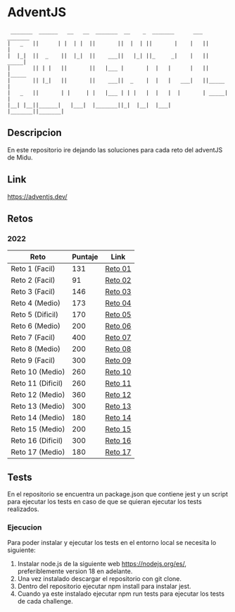 # AdventJS

     _______  ______   __   __  _______  __    _  _______      ___  _______ 
    |   _   ||      | |  | |  ||       ||  |  | ||       |    |   ||       |
    |  |_|  ||  _    ||  |_|  ||    ___||   |_| ||_     _|    |   ||  _____|
    |       || | |   ||       ||   |___ |       |  |   |      |   || |_____ 
    |       || |_|   ||       ||    ___||  _    |  |   |   ___|   ||_____  |
    |   _   ||       | |     | |   |___ | | |   |  |   |  |       | _____| |
    |__| |__||______|   |___|  |_______||_|  |__|  |___|  |_______||_______|

## Descripcion

En este repositorio ire dejando las soluciones para cada reto del adventJS de Midu.

## Link

<https://adventjs.dev/>

## Retos

### 2022

| Reto | Puntaje | Link |
|---|---|---|
|Reto 1 (Facil)| 131  |[Reto 01](https://github.com/SantiMenendez19/adventjs/tree/main/2022/challenge01)|
|Reto 2 (Facil)| 91  |[Reto 02](https://github.com/SantiMenendez19/adventjs/tree/main/2022/challenge02)|
|Reto 3 (Facil)| 146  |[Reto 03](https://github.com/SantiMenendez19/adventjs/tree/main/2022/challenge03)|
|Reto 4 (Medio)| 173  |[Reto 04](https://github.com/SantiMenendez19/adventjs/tree/main/2022/challenge04)|
|Reto 5 (Dificil)| 170  |[Reto 05](https://github.com/SantiMenendez19/adventjs/tree/main/2022/challenge05)|
|Reto 6 (Medio)| 200  |[Reto 06](https://github.com/SantiMenendez19/adventjs/tree/main/2022/challenge06)|
|Reto 7 (Facil)| 400  |[Reto 07](https://github.com/SantiMenendez19/adventjs/tree/main/2022/challenge07)|
|Reto 8 (Medio)| 200  |[Reto 08](https://github.com/SantiMenendez19/adventjs/tree/main/2022/challenge08)|
|Reto 9 (Facil)| 300  |[Reto 09](https://github.com/SantiMenendez19/adventjs/tree/main/2022/challenge09)|
|Reto 10 (Medio)| 260  |[Reto 10](https://github.com/SantiMenendez19/adventjs/tree/main/2022/challenge10)|
|Reto 11 (Dificil)| 260  |[Reto 11](https://github.com/SantiMenendez19/adventjs/tree/main/2022/challenge11)|
|Reto 12 (Medio)| 360  |[Reto 12](https://github.com/SantiMenendez19/adventjs/tree/main/2022/challenge12)|
|Reto 13 (Medio)| 300  |[Reto 13](https://github.com/SantiMenendez19/adventjs/tree/main/2022/challenge13)|
|Reto 14 (Medio)| 180  |[Reto 14](https://github.com/SantiMenendez19/adventjs/tree/main/2022/challenge14)|
|Reto 15 (Medio)| 200  |[Reto 15](https://github.com/SantiMenendez19/adventjs/tree/main/2022/challenge15)|
|Reto 16 (Dificil)| 300  |[Reto 16](https://github.com/SantiMenendez19/adventjs/tree/main/2022/challenge16)|
|Reto 17 (Medio)| 180  |[Reto 17](https://github.com/SantiMenendez19/adventjs/tree/main/2022/challenge17)|

## Tests

En el repositorio se encuentra un package.json que contiene jest y un script para ejecutar los tests en caso de que se quieran ejecutar los tests realizados.

### Ejecucion

Para poder instalar y ejecutar los tests en el entorno local se necesita lo siguiente:

1. Instalar node.js de la siguiente web <https://nodejs.org/es/>, preferiblemente version 18 en adelante.
2. Una vez instalado descargar el repositorio con git clone.
3. Dentro del repositorio ejecutar npm install para instalar jest.
4. Cuando ya este instalado ejecutar npm run tests para ejecutar los tests de cada challenge.
